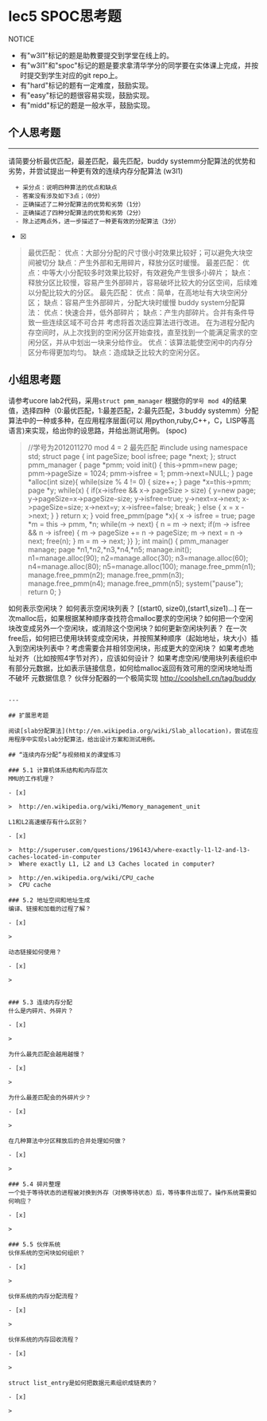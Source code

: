 # lec5 SPOC思考题


NOTICE
- 有"w3l1"标记的题是助教要提交到学堂在线上的。
- 有"w3l1"和"spoc"标记的题是要求拿清华学分的同学要在实体课上完成，并按时提交到学生对应的git repo上。
- 有"hard"标记的题有一定难度，鼓励实现。
- 有"easy"标记的题很容易实现，鼓励实现。
- 有"midd"标记的题是一般水平，鼓励实现。


## 个人思考题
---

请简要分析最优匹配，最差匹配，最先匹配，buddy systemm分配算法的优势和劣势，并尝试提出一种更有效的连续内存分配算法 (w3l1)
```
  + 采分点：说明四种算法的优点和缺点
  - 答案没有涉及如下3点；（0分）
  - 正确描述了二种分配算法的优势和劣势（1分）
  - 正确描述了四种分配算法的优势和劣势（2分）
  - 除上述两点外，进一步描述了一种更有效的分配算法（3分）
 ```
- [x]  

>  最优匹配：
		优点：大部分分配的尺寸很小时效果比较好；可以避免大块空间被切分
		缺点：产生外部和无用碎片，释放分区时缓慢。
  最差匹配：
		优点：中等大小分配较多时效果比较好，有效避免产生很多小碎片；
		缺点：释放分区比较慢，容易产生外部碎片，容易破坏比较大的分区空间，后续难以分配比较大的分区。
  最先匹配：
		优点：简单，在高地址有大块空闲分区；
		缺点：容易产生外部碎片，分配大块时缓慢
  buddy system分配算法：
		优点：快速合并，低外部碎片；
		缺点：产生内部碎片。合并有条件导致一些连续区域不可合并
	考虑将首次适应算法进行改进。
   在为进程分配内存空间时，从上次找到的空闲分区开始查找，直至找到一个能满足需求的空闲分区，并从中划出一块来分给作业。
	优点：该算法能使空闲中的内存分区分布得更加均匀。
   缺点：造成缺乏比较大的空闲分区。

## 小组思考题

请参考ucore lab2代码，采用`struct pmm_manager` 根据你的`学号 mod 4`的结果值，选择四种（0:最优匹配，1:最差匹配，2:最先匹配，3:buddy systemm）分配算法中的一种或多种，在应用程序层面(可以 用python,ruby,C++，C，LISP等高语言)来实现，给出你的设思路，并给出测试用例。 (spoc)

> //学号为2012011270 mod 4 = 2 最先匹配
>#include <iostream>
 using namespace std;
struct page
{
    int pageSize;
    bool isfree;
    page *next;
};
struct pmm_manager
{
    page *pmm;
    void init()
    {
         this->pmm=new page;
         pmm->pageSize = 1024;
         pmm->isfree = 1;
         pmm->next=NULL;
    }
    page *alloc(int size){
         while(size % 4 != 0)
         {
             size++;
         }
         page *x=this->pmm;
         page *y;
         while(x)
         {
             if(x->isfree && x-> pageSize > size)
            {
                y=new page;
                y->pageSize=x->pageSize-size;
                y->isfree=true;
                y->next=x->next;
                x->pageSize=size;
                x->next=y;
                x->isfree=false;
                break;
        }
        else
        {
            x = x ->next;
        }
    }
    return x;
    }
    void free_pmm(page *x){
         x -> isfree = true;
    page *m = this -> pmm, *n;
    while(m -> next)
    {
        n = m -> next;
        if(m -> isfree && n -> isfree)
        {
            m -> pageSize += n -> pageSize;
            m -> next = n -> next;
            free(n);
        }
        m = m -> next;
    }}
};
int main()
{
    pmm_manager manage;
    page *n1,*n2,*n3,*n4,*n5;
    manage.init();
    n1=manage.alloc(90);
    n2=manage.alloc(30);
    n3=manage.alloc(60);
    n4=manage.alloc(80);
    n5=manage.alloc(100);
    manage.free_pmm(n1);
    manage.free_pmm(n2);
    manage.free_pmm(n3);
    manage.free_pmm(n4);
    manage.free_pmm(n5);
    system("pause");
    return 0;
}


如何表示空闲块？ 如何表示空闲块列表？ 
[(start0, size0),(start1,size1)...]
在一次malloc后，如果根据某种顺序查找符合malloc要求的空闲块？如何把一个空闲块改变成另外一个空闲块，或消除这个空闲块？如何更新空闲块列表？
在一次free后，如何把已使用块转变成空闲块，并按照某种顺序（起始地址，块大小）插入到空闲块列表中？考虑需要合并相邻空闲块，形成更大的空闲块？
如果考虑地址对齐（比如按照4字节对齐），应该如何设计？
如果考虑空闲/使用块列表组织中有部分元数据，比如表示链接信息，如何给malloc返回有效可用的空闲块地址而不破坏
元数据信息？
伙伴分配器的一个极简实现
http://coolshell.cn/tag/buddy
```

--- 

## 扩展思考题

阅读[slab分配算法](http://en.wikipedia.org/wiki/Slab_allocation)，尝试在应用程序中实现slab分配算法，给出设计方案和测试用例。

## “连续内存分配”与视频相关的课堂练习

### 5.1 计算机体系结构和内存层次
MMU的工作机理？

- [x]  

>  http://en.wikipedia.org/wiki/Memory_management_unit

L1和L2高速缓存有什么区别？

- [x]  

>  http://superuser.com/questions/196143/where-exactly-l1-l2-and-l3-caches-located-in-computer
>  Where exactly L1, L2 and L3 Caches located in computer?

>  http://en.wikipedia.org/wiki/CPU_cache
>  CPU cache

### 5.2 地址空间和地址生成
编译、链接和加载的过程了解？

- [x]  

>  

动态链接如何使用？

- [x]  

>  


### 5.3 连续内存分配
什么是内碎片、外碎片？

- [x]  

>  

为什么最先匹配会越用越慢？

- [x]  

>  

为什么最差匹配会的外碎片少？

- [x]  

>  

在几种算法中分区释放后的合并处理如何做？

- [x]  

>  

### 5.4 碎片整理
一个处于等待状态的进程被对换到外存（对换等待状态）后，等待事件出现了。操作系统需要如何响应？

- [x]  

>  

### 5.5 伙伴系统
伙伴系统的空闲块如何组织？

- [x]  

>  

伙伴系统的内存分配流程？

- [x]  

>  

伙伴系统的内存回收流程？

- [x]  

>  

struct list_entry是如何把数据元素组织成链表的？

- [x]  

>  


